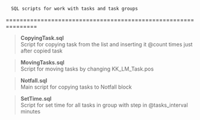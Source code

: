       SQL scripts for work with tasks and task groups 
===============================================================

> 	**CopyingTask.sql** 	
>Script for copying task from the list and inserting it @count times just after copied task

>	**MovingTasks.sql** 	
>Script for moving tasks by changing KK_LM_Task.pos

>	**Notfall.sql**	    
>Main script for copying tasks to Notfall block

>	**SetTime.sql** 		
>Script for set time for all tasks in group with step in @tasks_interval minutes


